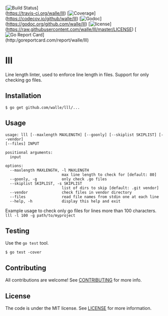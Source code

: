 [![Build Status](https://img.shields.io/travis/walle/lll.svg?style=flat)]\
(https://travis-ci.org/walle/lll)
[![Coverage](https://img.shields.io/codecov/c/github/walle/lll.svg?style=flat)]\
(https://codecov.io/github/walle/lll)
[![Godoc](http://img.shields.io/badge/godoc-reference-blue.svg?style=flat)]\
(https://godoc.org/github.com/walle/lll)
[![license](http://img.shields.io/badge/license-MIT-red.svg?style=flat)]\
(https://raw.githubusercontent.com/walle/lll/master/LICENSE)
[![Go Report Card](http://goreportcard.com/badge/walle/lll?t=3)]\
(http:/goreportcard.com/report/walle/lll)

# lll

Line length linter, used to enforce line length in files.
Support for only checking go files.

## Installation

```shell
$ go get github.com/walle/lll/...
```

## Usage

```shell
usage: lll [--maxlength MAXLENGTH] [--goonly] [--skiplist SKIPLIST] [--vendor]
[--files] INPUT

positional arguments:
  input

options:
  --maxlength MAXLENGTH, -l MAXLENGTH
                         max line length to check for [default: 80]
  --goonly, -g           only check .go files
  --skiplist SKIPLIST, -s SKIPLIST
                         list of dirs to skip [default: .git vendor]
  --vendor               check files in vendor directory
  --files                read file names from stdin one at each line
  --help, -h             display this help and exit
```

Example usage to check only go files for lines more than 100 characters.
`lll -l 100 -g path/to/myproject`

## Testing

Use the `go test` tool.

```shell
$ go test -cover
```

## Contributing

All contributions are welcome! See [CONTRIBUTING](CONTRIBUTING.md) for more
info.

## License

The code is under the MIT license. See [LICENSE](LICENSE) for more
information.
